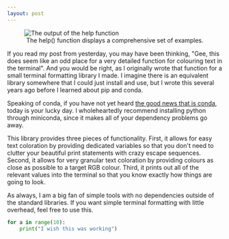 ```yaml
---
layout: post
---
```


<figure>
  <img src="https://albatroxx.github.io/images/terminal_formatting.png" alt="The output of the help function"/>
  <figcaption style="text-align:center;">The help() function displays a comprehensive set of examples.</figcaption>
</figure>

If you read my post from yesterday, you may have been thinking, "Gee, this does seem like an odd place for a very detailed function for colouring text in the terminal". And you would be right, as I originally wrote that function for a small terminal formatting library I made. I imagine there is an equivalent library somewhere that I could just install and use, but I wrote this several years ago before I learned about pip and conda.

Speaking of conda, if you have not yet heard [the good news that is conda](https://docs.conda.io/en/latest/miniconda.html), today is your lucky day. I wholeheartedly recommend installing python through miniconda, since it makes all of your dependency problems go away.

This library provides three pieces of functionality. First, it allows for easy text coloration by providing dedicated variables so that you don't need to clutter your beautiful print statements with crazy escape sequences. Second, it allows for very granular text coloration by providing colours as close as possible to a target RGB colour. Third, it prints out all of the relevant values into the terminal so that you know exactly how things are going to look.

As always, I am a big fan of simple tools with no dependencies outside of the standard libraries. If you want simple terminal formatting with little overhead, feel free to use this.

```python
for a in range(10):
    print("I wish this was working")
```
